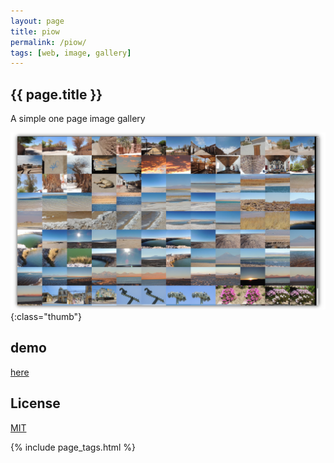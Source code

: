 ```yaml
---
layout: page
title: piow
permalink: /piow/
tags: [web, image, gallery]
---
```


<article class="markdown-body" markdown="1">

# {{ page.title }}

<div class="article-heading" markdown="1">

A simple one page image gallery

</div>

![piow screenshot](/img/piow.png){:class="thumb"}

## demo

[here](http://piow.frian.org/)

## License

[MIT](https://en.wikipedia.org/wiki/MIT_License)

{% include page_tags.html %}

</article>
